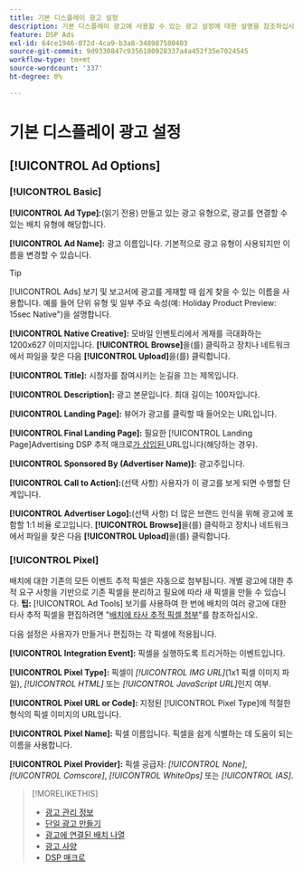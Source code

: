 ```yaml
---
title: 기본 디스플레이 광고 설정
description: 기본 디스플레이 광고에 사용할 수 있는 광고 설정에 대한 설명을 참조하십시오.
feature: DSP Ads
exl-id: 64ce1946-072d-4ca9-b3a8-348987580403
source-git-commit: 9d9330847c9356180928337a4a452f35e7024545
workflow-type: tm+mt
source-wordcount: '337'
ht-degree: 0%

---
```


# 기본 디스플레이 광고 설정

## [!UICONTROL Ad Options]

### [!UICONTROL Basic]

**[!UICONTROL Ad Type]:**(읽기 전용) 만들고 있는 광고 유형으로, 광고를 연결할 수 있는 배치 유형에 해당합니다.

**[!UICONTROL Ad Name]:** 광고 이름입니다. 기본적으로 광고 유형이 사용되지만 이름을 변경할 수 있습니다.

>[!TIP]
>
> [!UICONTROL Ads] 보기 및 보고서에 광고를 게재할 때 쉽게 찾을 수 있는 이름을 사용합니다. 예를 들어 단위 유형 및 일부 주요 속성(예: Holiday Product Preview: 15sec Native&quot;)을 설명합니다.

**[!UICONTROL Native Creative]:** 모바일 인벤토리에서 게재를 극대화하는 1200x627 이미지입니다. **[!UICONTROL Browse]**&#x200B;을(를) 클릭하고 장치나 네트워크에서 파일을 찾은 다음 **[!UICONTROL Upload]**&#x200B;을(를) 클릭합니다.

**[!UICONTROL Title]:** 시청자를 참여시키는 눈길을 끄는 제목입니다.

**[!UICONTROL Description]:** 광고 본문입니다. 최대 길이는 100자입니다.

**[!UICONTROL Landing Page]:** 뷰어가 광고를 클릭할 때 들어오는 URL입니다.

**[!UICONTROL Final Landing Page]:** 필요한 [!UICONTROL Landing Page]Advertising DSP 추적 매크로[가 삽입된 &#x200B;](/help/dsp/campaign-management/macros.md) URL입니다(해당하는 경우).

**[!UICONTROL Sponsored By (Advertiser Name)]:** 광고주입니다.

**[!UICONTROL Call to Action]:**(선택 사항) 사용자가 이 광고를 보게 되면 수행할 단계입니다.

**[!UICONTROL Advertiser Logo]:**(선택 사항) 더 많은 브랜드 인식을 위해 광고에 포함할 1:1 비율 로고입니다. **[!UICONTROL Browse]**&#x200B;을(를) 클릭하고 장치나 네트워크에서 파일을 찾은 다음 **[!UICONTROL Upload]**&#x200B;을(를) 클릭합니다.

### [!UICONTROL Pixel]

배치에 대한 기존의 모든 이벤트 추적 픽셀은 자동으로 첨부됩니다. 개별 광고에 대한 추적 요구 사항을 기반으로 기존 픽셀을 분리하고 필요에 따라 새 픽셀을 만들 수 있습니다. **팁:** [!UICONTROL Ad Tools] 보기를 사용하여 한 번에 배치의 여러 광고에 대한 타사 추적 픽셀을 편집하려면 &quot;[배치에 타사 추적 픽셀 첨부](/help/dsp/campaign-management/ads/ad-pixel-attach-detach.md#attach-pixels-ads)&quot;를 참조하십시오.

다음 설정은 사용자가 만들거나 편집하는 각 픽셀에 적용됩니다.

**[!UICONTROL Integration Event]:** 픽셀을 실행하도록 트리거하는 이벤트입니다.

**[!UICONTROL Pixel Type]:** 픽셀이 *[!UICONTROL IMG URL]*(1x1 픽셀 이미지 파일), *[!UICONTROL HTML]* 또는 *[!UICONTROL JavaScript URL]*&#x200B;인지 여부.

**[!UICONTROL Pixel URL or Code]:** 지정된 [!UICONTROL Pixel Type]에 적절한 형식의 픽셀 이미지의 URL입니다.

**[!UICONTROL Pixel Name]:** 픽셀 이름입니다. 픽셀을 쉽게 식별하는 데 도움이 되는 이름을 사용합니다.

**[!UICONTROL Pixel Provider]:** 픽셀 공급자: *[!UICONTROL None]*, *[!UICONTROL Comscore]*, *[!UICONTROL WhiteOps]* 또는 *[!UICONTROL IAS]*.

>[!MORELIKETHIS]
>
>* [광고 관리 정보](ad-about.md)
>* [단일 광고 만들기](ad-create.md)
>* [광고에 연결된 배치 나열](/help/dsp/campaign-management/ads/ad-list-placements.md)
>* [광고 사양](ad-specs.md)
>* [DSP 매크로](/help/dsp/campaign-management/macros.md)
